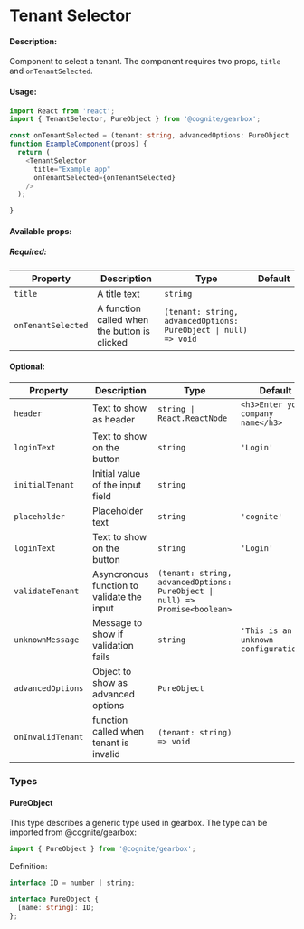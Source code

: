 # Tenant Selector

<!-- STORY -->

#### Description:

Component to select a tenant.
The component requires two props, `title` and `onTenantSelected`. 

#### Usage:

```typescript jsx
import React from 'react';
import { TenantSelector, PureObject } from '@cognite/gearbox';

const onTenantSelected = (tenant: string, advancedOptions: PureObject | null) => {};
function ExampleComponent(props) {
  return (
    <TenantSelector
      title="Example app"
      onTenantSelected={onTenantSelected}
    />
  );

}
```

#### Available props:
##### Required:

| Property           | Description                                  | Type                                                           | Default |
| ------------------ | -------------------------------------------- | -------------------------------------------------------------- | ------- |
| `title`            | A title text                                 | `string`                                                       |         |
| `onTenantSelected` | A function called when the button is clicked | `(tenant: string, advancedOptions: PureObject \| null) => void` |         |

#### Optional:

| Property          | Description                                | Type                                                            | Default                               |
| ----------------- | ------------------------------------------ | --------------------------------------------------------------- | ------------------------------------- |
| `header`          | Text to show as header                     | `string \| React.ReactNode`                                     | `<h3>Enter your company name</h3>`    |
| `loginText`       | Text to show on the button                 | `string`                                                        | `'Login'`                             |
| `initialTenant`   | Initial value of the input field           | `string`                                                        |                                       |
| `placeholder`     | Placeholder text                           | `string`                                                        | `'cognite'`                           |
| `loginText`       | Text to show on the button                 | `string`                                                        | `'Login'`                             |
| `validateTenant`  | Asyncronous function to validate the input | `(tenant: string, advancedOptions: PureObject \| null) => Promise<boolean>` |                                       |
| `unknownMessage`  | Message to show if validation fails        | `string`                                                        | `'This is an unknown configuration.'` |
| `advancedOptions` | Object to show as advanced options         | `PureObject`                                                    |                                       |
| `onInvalidTenant` | function called when tenant is invalid     | `(tenant: string) => void`                                      |                                       |


### Types

#### PureObject

This type describes a generic type used in gearbox.
The type can be imported from @cognite/gearbox:

```typescript
import { PureObject } from '@cognite/gearbox';
```

Definition:

```typescript
interface ID = number | string;

interface PureObject {
  [name: string]: ID;
};

```

